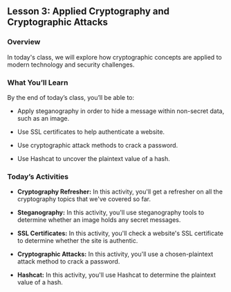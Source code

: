 ## Lesson 3: Applied Cryptography and Cryptographic Attacks 
 
### Overview

In today's class, we will explore how cryptographic concepts are applied to modern technology and security challenges.
 
### What You’ll Learn
 
By the end of today’s class, you’ll be able to:
 
- Apply steganography in order to hide a message within non-secret data, such as an image.

- Use SSL certificates to help authenticate a website.

- Use cryptographic attack methods to crack a password.

- Use Hashcat to uncover the plaintext value of a hash.

### Today’s Activities

* **Cryptography Refresher:** In this activity, you'll get a refresher on all the cryptography topics that we've covered so far.

* **Steganography:** In this activity, you'll use steganography tools to determine whether an image holds any secret messages.

* **SSL Certificates:** In this activity, you'll check a website's SSL certificate to determine whether the site is authentic.

* **Cryptographic Attacks:** In this activity, you'll use a chosen-plaintext attack method to crack a password.

* **Hashcat:** In this activity, you'll use Hashcat to determine the plaintext value of a hash.